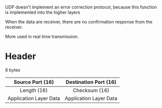 UDP doesn't implement an error correction protocol, because this function is implemented into the higher layers

When the data are receiver, there are no confirmation response from the receiver.

More used in real time transmission.

# Header

8 bytes

|    Source Port (16)    | Destination Port (16)  |
|:----------------------:|:----------------------:|
|      Length (16)       |     Checksum (16)      |
| Application Layer Data | Application Layer Data |

